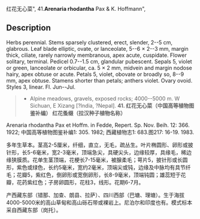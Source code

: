 红花无心菜",
41.**Arenaria rhodantha** Pax & K. Hoffmann",

## Description
Herbs perennial. Stems sparsely clustered, erect, slender, 2--5 cm, glabrous. Leaf blade elliptic, ovate, or lanceolate, 5--6 × 2--3 mm, margin thick, ciliate, rarely narrowly membranous, apex acute, cuspidate. Flower solitary, terminal. Pedicel 0.7--1.5 cm, glandular pubescent. Sepals 5, violet or green, lanceolate or orbicular, ca. 5 × 2 mm, midvein and margin nodose hairy, apex obtuse or acute. Petals 5, violet, obovate or broadly so, 8--9 mm, apex obtuse. Stamens shorter than petals; anthers violet. Ovary ovoid. Styles 3, linear. Fl. Jun--Jul.

> * Alpine meadows, gravels, exposed rocks; 4000--5000 m. W Sichuan, E Xizang [?India, ?Nepal].
**41. 红花无心菜（中国高等植物图鉴补编） 红花蚤缀（拉汉种子植物名称）**

Arenaria rhodantha Pax et Hoffm. in Fedde, Repert. Sp. Nov. Beih. 12: 366. 1922; 中国高等植物图鉴补编1: 305. 1982; 西藏植物志1: 683.图217: 16-19. 1983.

多年生草本。茎高2-5厘米，纤细，直立，无毛，疏丛生。叶片椭圆形、卵形或披针形，长5-6毫米，宽2-3毫米，顶端急尖，具硬尖头，边缘较厚，具缘毛，稀边缘狭膜质。花单生茎顶端，花梗长7-15毫米，被腺柔毛；萼片5，披针形或长圆形，紫色或绿色，长约5毫米，宽约2毫米，顶端尖或钝，边缘及中脉均有具节纤毛；花瓣5，紫红色，倒卵形或宽倒卵形，长8-9毫米，顶端钝圆；雄蕊短于花瓣，花药紫红色；子房卵圆形，花柱3，线形。花期6-7月。

产西藏东部（错那、加查、朗县、拉萨）、四川西部（巴塘、理塘）。生于海拔4000-5000米的高山草甸和高山砾石带或裸岩上。尼泊尔和印度也有。模式标本采自西藏东部（岗托）。
